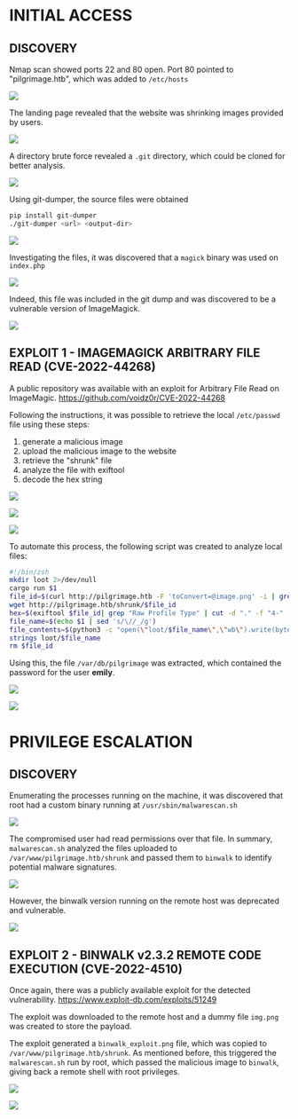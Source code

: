 # INITIAL ACCESS

## DISCOVERY

Nmap scan showed ports 22 and 80 open. Port 80 pointed to "pilgrimage.htb", which was added to `/etc/hosts`

![](screenshots/01-nmap-scan.png)

The landing page revealed that the website was shrinking images provided by users.

![](screenshots/02-website-landing-page.png)

A directory brute force revealed a `.git` directory, which could be cloned for better analysis.

![](screenshots/03-directories-found.png)

Using git-dumper, the source files were obtained

```sh
pip install git-dumper
./git-dumper <url> <output-dir>
```

![](screenshots/04-git-dumper.png)

Investigating the files, it was discovered that a `magick` binary was used on `index.php`

![](screenshots/05-magick-binary.png)

Indeed, this file was included in the git dump and was discovered to be a vulnerable version of ImageMagick.

![](screenshots/06-magick-binary-2.png)


## EXPLOIT 1 - IMAGEMAGICK ARBITRARY FILE READ (CVE-2022-44268)

A public repository was available with an exploit for Arbitrary File Read on ImageMagic. https://github.com/voidz0r/CVE-2022-44268

Following the instructions, it was possible to retrieve the local `/etc/passwd` file using these steps:
1. generate a malicious image
2. upload the malicious image to the website
3. retrieve the "shrunk" file
4. analyze the file with exiftool
5. decode the hex string

![](screenshots/07-exploit-1.png)

![](screenshots/08-exploit-2.png)

![](screenshots/09-exploit-3.png)

To automate this process, the following script was created to analyze local files:

```sh
#!/bin/zsh
mkdir loot 2>/dev/null
cargo run $1
file_id=$(curl http://pilgrimage.htb -F 'toConvert=@image.png' -i | grep -o 'message=http://.*&' | cut -d "/" -f 5 | tr -d "&")
wget http://pilgrimage.htb/shrunk/$file_id
hex=$(exiftool $file_id| grep "Raw Profile Type" | cut -d "." -f "4-" | tr -d ".")
file_name=$(echo $1 | sed 's/\//_/g')
file_contents=$(python3 -c "open(\"loot/$file_name\",\"wb\").write(bytes.fromhex(\"$hex\"))")
strings loot/$file_name
rm $file_id
```

Using this, the file `/var/db/pilgrimage` was extracted, which contained the password for the user **emily**.

![](screenshots/10-creds.png)

![](screenshots/11-ssh-as-emily.png)

# PRIVILEGE ESCALATION

## DISCOVERY

Enumerating the processes running on the machine, it was discovered that root had a custom binary running at `/usr/sbin/malwarescan.sh`

![](screenshots/12-ps-aux.png)

The compromised user had read permissions over that file. In summary, `malwarescan.sh` analyzed the files uploaded to `/var/www/pilgrimage.htb/shrunk` and passed them to `binwalk` to identify potential malware signatures.

![](screenshots/13-binwalk.png)

However, the binwalk version running on the remote host was deprecated and vulnerable.

![](screenshots/14-binwalk-version.png)

## EXPLOIT 2 - BINWALK v2.3.2 REMOTE CODE EXECUTION (CVE-2022-4510)

Once again, there was a publicly available exploit for the detected vulnerability. https://www.exploit-db.com/exploits/51249

The exploit was downloaded to the remote host and a dummy file `img.png` was created to store the payload.

The exploit generated a `binwalk_exploit.png` file, which was copied to `/var/www/pilgrimage.htb/shrunk`. As mentioned before, this triggered the `malwarescan.sh` run by root, which passed the malicious image to `binwalk`, giving back a remote shell with root privileges.

![](screenshots/15-binwalk-exploit.png)

![](screenshots/16-root.png)